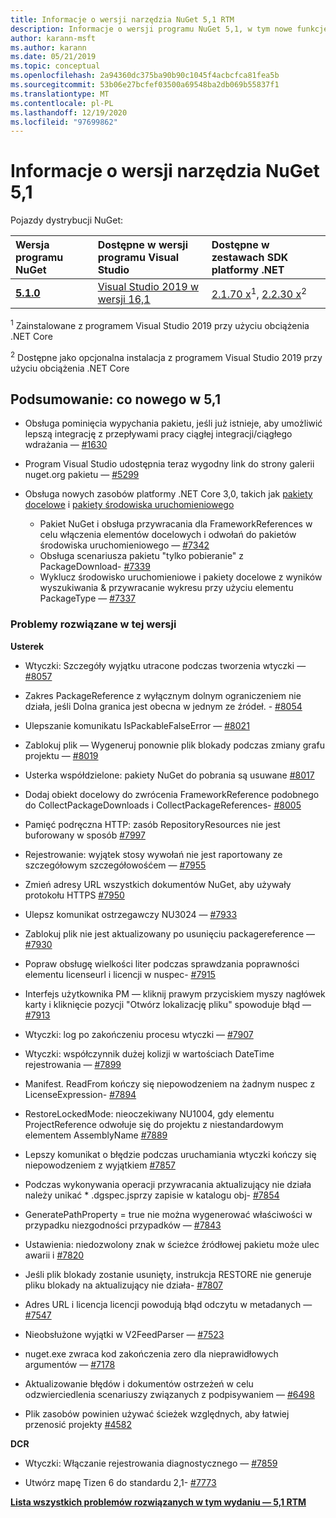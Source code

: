 ```yaml
---
title: Informacje o wersji narzędzia NuGet 5,1 RTM
description: Informacje o wersji programu NuGet 5,1, w tym nowe funkcje, poprawki błędów i DCR.
author: karann-msft
ms.author: karann
ms.date: 05/21/2019
ms.topic: conceptual
ms.openlocfilehash: 2a94360dc375ba90b90c1045f4acbcfca81fea5b
ms.sourcegitcommit: 53b06e27bcfef03500a69548ba2db069b55837f1
ms.translationtype: MT
ms.contentlocale: pl-PL
ms.lasthandoff: 12/19/2020
ms.locfileid: "97699862"
---
```

# <a name="nuget-51-release-notes"></a>Informacje o wersji narzędzia NuGet 5,1

Pojazdy dystrybucji NuGet:

| Wersja programu NuGet | Dostępne w wersji programu Visual Studio| Dostępne w zestawach SDK platformy .NET|
|:---|:---|:---|
| [**5.1.0**](https://nuget.org/downloads) | [Visual Studio 2019 w wersji 16,1](https://visualstudio.microsoft.com/downloads/) | [2.1.70 x](https://dotnet.microsoft.com/download/dotnet-core/2.1)<sup>1</sup>, [2.2.30 x](https://dotnet.microsoft.com/download/dotnet-core/2.2)<sup>2</sup> |

<sup>1</sup> Zainstalowane z programem Visual Studio 2019 przy użyciu obciążenia .NET Core 

<sup>2</sup> Dostępne jako opcjonalna instalacja z programem Visual Studio 2019 przy użyciu obciążenia .NET Core

## <a name="summary-whats-new-in-51"></a>Podsumowanie: co nowego w 5,1

* Obsługa pominięcia wypychania pakietu, jeśli już istnieje, aby umożliwić lepszą integrację z przepływami pracy ciągłej integracji/ciągłego wdrażania — [#1630](https://github.com/NuGet/Home/issues/1630#issuecomment-483461100)

* Program Visual Studio udostępnia teraz wygodny link do strony galerii nuget.org pakietu — [#5299](https://github.com/NuGet/Home/issues/5299#issuecomment-494458510)

* Obsługa nowych zasobów platformy .NET Core 3,0, takich jak [pakiety docelowe](https://github.com/dotnet/cli/issues/10006) i [pakiety środowiska uruchomieniowego](https://github.com/dotnet/cli/issues/10007)
  * Pakiet NuGet i obsługa przywracania dla FrameworkReferences w celu włączenia elementów docelowych i odwołań do pakietów środowiska uruchomieniowego — [#7342](https://github.com/NuGet/Home/issues/7342)
  * Obsługa scenariusza pakietu "tylko pobieranie" z PackageDownload- [#7339](https://github.com/NuGet/Home/issues/7339)
  * Wyklucz środowisko uruchomieniowe i pakiety docelowe z wyników wyszukiwania & przywracanie wykresu przy użyciu elementu PackageType — [#7337](https://github.com/NuGet/Home/issues/7337)

### <a name="issues-fixed-in-this-release"></a>Problemy rozwiązane w tej wersji

**Usterek**

* Wtyczki: Szczegóły wyjątku utracone podczas tworzenia wtyczki — [#8057](https://github.com/NuGet/Home/issues/8057)

* Zakres PackageReference z wyłącznym dolnym ograniczeniem nie działa, jeśli Dolna granica jest obecna w jednym ze źródeł. - [#8054](https://github.com/NuGet/Home/issues/8054)

* Ulepszanie komunikatu IsPackableFalseError — [#8021](https://github.com/NuGet/Home/issues/8021)

* Zablokuj plik — Wygeneruj ponownie plik blokady podczas zmiany grafu projektu — [#8019](https://github.com/NuGet/Home/issues/8019)

* Usterka współdzielone: pakiety NuGet do pobrania są usuwane [#8017](https://github.com/NuGet/Home/issues/8017)

* Dodaj obiekt docelowy do zwrócenia FrameworkReference podobnego do CollectPackageDownloads i CollectPackageReferences- [#8005](https://github.com/NuGet/Home/issues/8005)

* Pamięć podręczna HTTP: zasób RepositoryResources nie jest buforowany w sposób [#7997](https://github.com/NuGet/Home/issues/7997)

* Rejestrowanie: wyjątek stosy wywołań nie jest raportowany ze szczegółowym szczegółowośćem — [#7955](https://github.com/NuGet/Home/issues/7955)

* Zmień adresy URL wszystkich dokumentów NuGet, aby używały protokołu HTTPS [#7950](https://github.com/NuGet/Home/issues/7950)

* Ulepsz komunikat ostrzegawczy NU3024 — [#7933](https://github.com/NuGet/Home/issues/7933)

* Zablokuj plik nie jest aktualizowany po usunięciu packagereference — [#7930](https://github.com/NuGet/Home/issues/7930)

* Popraw obsługę wielkości liter podczas sprawdzania poprawności elementu licenseurl i licencji w nuspec- [#7915](https://github.com/NuGet/Home/issues/7915)

* Interfejs użytkownika PM — kliknij prawym przyciskiem myszy nagłówek karty i kliknięcie pozycji "Otwórz lokalizację pliku" spowoduje błąd — [#7913](https://github.com/NuGet/Home/issues/7913)

* Wtyczki: log po zakończeniu procesu wtyczki — [#7907](https://github.com/NuGet/Home/issues/7907)

* Wtyczki: współczynnik dużej kolizji w wartościach DateTime rejestrowania — [#7899](https://github.com/NuGet/Home/issues/7899)

* Manifest. ReadFrom kończy się niepowodzeniem na żadnym nuspec z LicenseExpression- [#7894](https://github.com/NuGet/Home/issues/7894)

* RestoreLockedMode: nieoczekiwany NU1004, gdy elementu ProjectReference odwołuje się do projektu z niestandardowym elementem AssemblyName [#7889](https://github.com/NuGet/Home/issues/7889)

* Lepszy komunikat o błędzie podczas uruchamiania wtyczki kończy się niepowodzeniem z wyjątkiem [#7857](https://github.com/NuGet/Home/issues/7857)

* Podczas wykonywania operacji przywracania aktualizujący nie działa należy unikać * .dgspec.jsprzy zapisie w katalogu obj- [#7854](https://github.com/NuGet/Home/issues/7854)

* GeneratePathProperty = true nie można wygenerować właściwości w przypadku niezgodności przypadków — [#7843](https://github.com/NuGet/Home/issues/7843)

* Ustawienia: niedozwolony znak w ścieżce źródłowej pakietu może ulec awarii i [#7820](https://github.com/NuGet/Home/issues/7820)

* Jeśli plik blokady zostanie usunięty, instrukcja RESTORE nie generuje pliku blokady na aktualizujący nie działa- [#7807](https://github.com/NuGet/Home/issues/7807)

* Adres URL i licencja licencji powodują błąd odczytu w metadanych — [#7547](https://github.com/NuGet/Home/issues/7547)

* Nieobsłużone wyjątki w V2FeedParser — [#7523](https://github.com/NuGet/Home/issues/7523)

* nuget.exe zwraca kod zakończenia zero dla nieprawidłowych argumentów — [#7178](https://github.com/NuGet/Home/issues/7178)

* Aktualizowanie błędów i dokumentów ostrzeżeń w celu odzwierciedlenia scenariuszy związanych z podpisywaniem — [#6498](https://github.com/NuGet/Home/issues/6498)

* Plik zasobów powinien używać ścieżek względnych, aby łatwiej przenosić projekty [#4582](https://github.com/NuGet/Home/issues/4582)

**DCR**

* Wtyczki: Włączanie rejestrowania diagnostycznego — [#7859](https://github.com/NuGet/Home/issues/7859)

* Utwórz mapę Tizen 6 do standardu 2,1- [#7773](https://github.com/NuGet/Home/issues/7773)

**[Lista wszystkich problemów rozwiązanych w tym wydaniu — 5,1 RTM](https://github.com/nuget/home/issues?q=is%3Aissue+is%3Aclosed+milestone%3A%225.1")**
